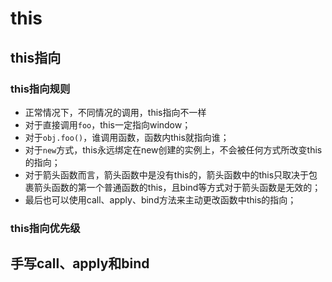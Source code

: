 # this
## this指向
### this指向规则
- 正常情况下，不同情况的调用，this指向不一样
- 对于直接调用`foo`，this一定指向window；
- 对于`obj.foo()`，谁调用函数，函数内this就指向谁；
- 对于`new`方式，this永远绑定在new创建的实例上，不会被任何方式所改变this的指向；
- 对于箭头函数而言，箭头函数中是没有this的，箭头函数中的this只取决于包裹箭头函数的第一个普通函数的this，且bind等方式对于箭头函数是无效的；
- 最后也可以使用call、apply、bind方法来主动更改函数中this的指向；
### this指向优先级


## 手写call、apply和bind